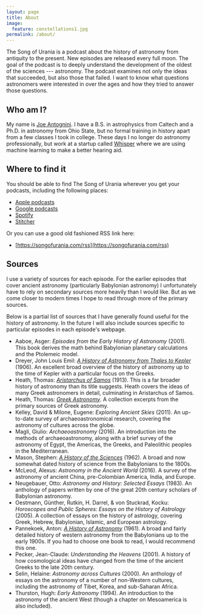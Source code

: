 ```yaml
---
layout: page
title: About
image:
  feature: constellations1.jpg
permalink: /about/
---
```


The Song of Urania is a podcast about the history of astronomy from antiquity
to the present.  New episodes are released every full moon.  The goal of the
podcast is to deeply understand the development of the oldest of the sciences
--- astronomy.  The podcast examines not only the ideas that succeeded, but
also those that failed.  I want to know what questions astronomers were
interested in over the ages and how they tried to answer those questions.

## Who am I?

My name is [Joe Antognini](https://joe-antognini.github.io).  I have a B.S. in
astrophysics from Caltech and a Ph.D. in astronomy from Ohio State, but no
formal training in history apart from a few classes I took in college.  These
days I no longer do astronomy professionally, but work at a startup called
[Whisper](https://whisper.ai) where we are using machine learning to make a
better hearing aid.

## Where to find it

You should be able to find The Song of Urania wherever you get your podcasts,
including the following places:

* [Apple podcasts](https://podcasts.apple.com/us/podcast/the-song-of-urania/id1569553383)
* [Google
  podcasts](https://podcasts.google.com/feed/aHR0cHM6Ly9zb25nb2Z1cmFuaWEuY29tL3Jzcw)
* [Spotify](https://open.spotify.com/show/412pyUrUCtPtP9yWCRRsnt)
* [Stitcher](https://www.stitcher.com/show/the-song-of-urania)

Or you can use a good old fashioned RSS link here:

* [https://songofurania.com/rss](https://songofurania.com/rss)

## Sources

I use a variety of sources for each episode.  For the earlier episodes that
cover ancient astronomy (particularly Babylonian astronomy) I unfortunately
have to rely on secondary sources more heavily than I would like.  But as we
come closer to modern times I hope to read through more of the primary sources. 

Below is a partial list of sources that I have generally found useful for the
history of astronomy.  In the future I will also include sources specific to
particular episodes in each episode's webpage.

* Aaboe, Asger: *Episodes from the Early History of Astronomy* (2001).  This
  book derives the math behind Babylonian planetary calculations and the
  Ptolemeic model.
* Dreyer, John Louis Emil: [*A History of Astronomy from Thales to
  Kepler*](https://archive.org/details/historyofastrono0000drey) (1906).  An
  excellent broad overview of the history of astronomy up to the time of Kepler
  with a particular focus on the Greeks.
* Heath, Thomas: [*Aristarchus of
  Samos*](https://archive.org/details/aristarchusofsam00heatuoft) (1913).  This
  is a far broader history of astronomy than its title suggests.  Heath covers
  the ideas of many Greek astronomers in detail, culminating in Aristarchus of
  Samos.
* Heath, Thomas: [*Greek
  Astronomy*](https://archive.org/details/heath-1937-greek-astronomy).  A
  collection excerpts from the primary sources of Greek astronomy.
* Kelley, David & Milone, Eugene: *Exploring Ancient Skies* (2011).  An
  up-to-date survey of archaeoastronomical research, covering the astronomy of
  cultures across the globe.
* Magli, Giulio: *Archaeoastronomy* (2016).  An introduction into the methods
  of archaeoastronomy, along with a brief survey of the astronomy of Egypt, the
  Americas, the Greeks, and Paleolithic peoples in the Mediterranean.
* Mason, Stephen: [*A History of the
  Sciences*](https://archive.org/details/historyofscience00maso) (1962).  A
  broad and now somewhat dated history of science from the Babylonians to the
  1800s.
* McLeod, Alexus: *Astronomy in the Ancient World* (2016).  A survey of the
  astronomy of ancient China, pre-Colombian America, India, and Europe.
* Neugebauer, Otto: *Astronomy and History: Selected Essays* (1983).  An
  anthology of papers written by one of the great 20th century scholars of
  Babylonian astronomy.
* Oestmann, Günther, Rutkin, H. Darrel, & von Stuckrad, Kocku: *Horoscopes and
  Public Spheres: Essays on the History of Astrology* (2005).  A collection of
  essays on the history of astrology, covering Greek, Hebrew, Babylonian,
  Islamic, and European astrology.
* Pannekoek, Anton: [*A History of
  Astronomy*](https://archive.org/details/historyofastrono0000pann) (1961).  A
  broad and fairly detailed history of western astronomy from the Babylonians
  up to the early 1900s.  If you had to choose one book to read, I would
  recommend this one.
* Pecker, Jean-Claude: *Understanding the Heavens* (2001). A history of how
  cosmological ideas have changed from the time of the ancient Greeks to the
  late 20th century.
* Selin, Helaine: *Astronomy across Cultures* (2000).  An anthology of essays
  on the astronomy of a number of non-Western cultures, including the astronomy
  of Tibet, Korea, and sub-Saharan Africa.
* Thurston, Hugh: *Early Astronomy* (1994). An introduction to the astronomy of
  the ancient West (though a chapter on Mesoamerica is also included).
